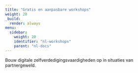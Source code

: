 ```yaml
---
title: "Gratis en aanpasbare workshops"
weight: 20
_build:
  render: always
menu:
  sidebar:
    weight: 20
    identifier: "nl-workshops"
    parent: "nl-docs"
---
```

Bouw digitale zelfverdedigingsvaardigheden op in situaties van partnergeweld.
